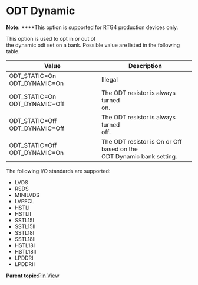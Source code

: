 # ODT Dynamic

**Note:** ****This option is supported for RTG4 production devices only.

This option is used to opt in or out of<br /> the dynamic odt set on a bank. Possible value are listed in the following<br /> table.

|**Value**|**Description**|
|---------|---------------|
|ODT\_STATIC=On ODT\_DYNAMIC=On|Illegal|
|ODT\_STATIC=On ODT\_DYNAMIC=Off|The ODT resistor is always turned<br /> on.|
|ODT\_STATIC=Off ODT\_DYNAMIC=Off|The ODT resistor is always turned<br /> off.|
|ODT\_STATIC=Off ODT\_DYNAMIC=On|The ODT resistor is On or Off based on the<br /> ODT Dynamic bank setting.|

The following I/O standards are supported:

-   LVDS
-   RSDS
-   MINILVDS
-   LVPECL
-   HSTLI
-   HSTLII
-   SSTL15I
-   SSTL15II
-   SSTL18I
-   SSTL18II
-   HSTL18I
-   HSTL18II
-   LPDDRI
-   LPDDRII

**Parent topic:**[Pin View](GUID-8023B5BE-3C02-45BA-843F-F1212520AA65.md)

